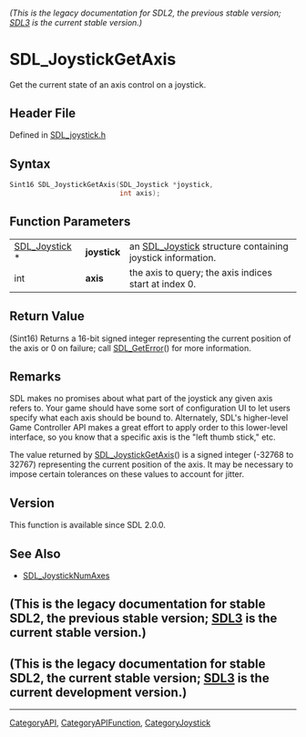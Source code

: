 ###### (This is the legacy documentation for SDL2, the previous stable version; [SDL3](https://wiki.libsdl.org/SDL3/) is the current stable version.)
# SDL_JoystickGetAxis

Get the current state of an axis control on a joystick.

## Header File

Defined in [SDL_joystick.h](https://github.com/libsdl-org/SDL/blob/SDL2/include/SDL_joystick.h)

## Syntax

```c
Sint16 SDL_JoystickGetAxis(SDL_Joystick *joystick,
                           int axis);
```

## Function Parameters

|                                |              |                                                                            |
| ------------------------------ | ------------ | -------------------------------------------------------------------------- |
| [SDL_Joystick](SDL_Joystick) * | **joystick** | an [SDL_Joystick](SDL_Joystick) structure containing joystick information. |
| int                            | **axis**     | the axis to query; the axis indices start at index 0.                      |

## Return Value

(Sint16) Returns a 16-bit signed integer representing the current position
of the axis or 0 on failure; call [SDL_GetError](SDL_GetError)() for more
information.

## Remarks

SDL makes no promises about what part of the joystick any given axis refers
to. Your game should have some sort of configuration UI to let users
specify what each axis should be bound to. Alternately, SDL's higher-level
Game Controller API makes a great effort to apply order to this lower-level
interface, so you know that a specific axis is the "left thumb stick," etc.

The value returned by [SDL_JoystickGetAxis](SDL_JoystickGetAxis)() is a
signed integer (-32768 to 32767) representing the current position of the
axis. It may be necessary to impose certain tolerances on these values to
account for jitter.

## Version

This function is available since SDL 2.0.0.

## See Also

- [SDL_JoystickNumAxes](SDL_JoystickNumAxes)


## (This is the legacy documentation for stable SDL2, the previous stable version; [SDL3](https://wiki.libsdl.org/SDL3/) is the current stable version.)



## (This is the legacy documentation for stable SDL2, the current stable version; [SDL3](https://wiki.libsdl.org/SDL3/) is the current development version.)



----
[CategoryAPI](CategoryAPI), [CategoryAPIFunction](CategoryAPIFunction), [CategoryJoystick](CategoryJoystick)

